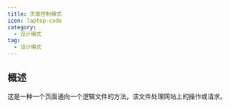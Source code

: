 ```yaml
---
title: 页面控制模式
icon: laptop-code
category:
  - 设计模式
tag:
  - 设计模式
---
```


## 概述

这是一种一个页面通向一个逻辑文件的方法，该文件处理网站上的操作或请求。